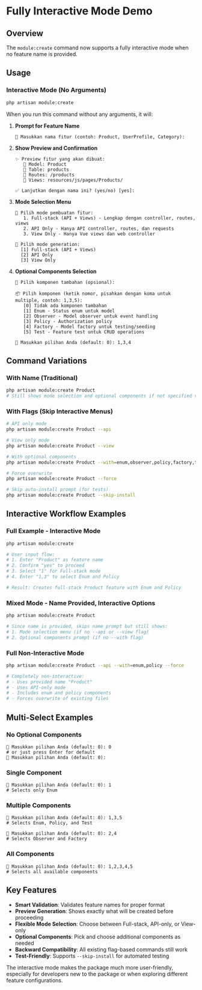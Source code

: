 # Fully Interactive Mode Demo

## Overview
The `module:create` command now supports a fully interactive mode when no feature name is provided.

## Usage

### Interactive Mode (No Arguments)
```bash
php artisan module:create
```

When you run this command without any arguments, it will:

1. **Prompt for Feature Name**
   ```
   📝 Masukkan nama fitur (contoh: Product, UserProfile, Category):
   ```

2. **Show Preview and Confirmation**
   ```
   ✨ Preview fitur yang akan dibuat:
      📂 Model: Product
      📂 Table: products
      📂 Routes: /products
      📂 Views: resources/js/pages/Products/
   
   ✅ Lanjutkan dengan nama ini? (yes/no) [yes]:
   ```

3. **Mode Selection Menu**
   ```
   🎯 Pilih mode pembuatan fitur:
      1. Full-stack (API + Views) - Lengkap dengan controller, routes, views
      2. API Only - Hanya API controller, routes, dan requests
      3. View Only - Hanya Vue views dan web controller
   
   🤔 Pilih mode generation:
     [1] Full-stack (API + Views)
     [2] API Only
     [3] View Only
   ```

4. **Optional Components Selection**
   ```
   🔧 Pilih komponen tambahan (opsional):

   📦 Pilih komponen (ketik nomor, pisahkan dengan koma untuk multiple, contoh: 1,3,5):
      [0] Tidak ada komponen tambahan
      [1] Enum - Status enum untuk model
      [2] Observer - Model observer untuk event handling
      [3] Policy - Authorization policy
      [4] Factory - Model factory untuk testing/seeding
      [5] Test - Feature test untuk CRUD operations

   🎯 Masukkan pilihan Anda (default: 0): 1,3,4
   ```

## Command Variations

### With Name (Traditional)
```bash
php artisan module:create Product
# Still shows mode selection and optional components if not specified via flags
```

### With Flags (Skip Interactive Menus)
```bash
# API only mode
php artisan module:create Product --api

# View only mode  
php artisan module:create Product --view

# With optional components
php artisan module:create Product --with=enum,observer,policy,factory,test

# Force overwrite
php artisan module:create Product --force

# Skip auto-install prompt (for tests)
php artisan module:create Product --skip-install
```

## Interactive Workflow Examples

### Full Example - Interactive Mode
```bash
php artisan module:create

# User input flow:
# 1. Enter "Product" as feature name
# 2. Confirm "yes" to proceed
# 3. Select "1" for Full-stack mode
# 4. Enter "1,3" to select Enum and Policy

# Result: Creates full-stack Product feature with Enum and Policy
```

### Mixed Mode - Name Provided, Interactive Options
```bash
php artisan module:create Product

# Since name is provided, skips name prompt but still shows:
# 1. Mode selection menu (if no --api or --view flag)
# 2. Optional components prompt (if no --with flag)
```

### Full Non-Interactive Mode
```bash
php artisan module:create Product --api --with=enum,policy --force

# Completely non-interactive:
# - Uses provided name "Product"
# - Uses API-only mode
# - Includes enum and policy components
# - Forces overwrite of existing files
```

## Multi-Select Examples

### No Optional Components
```
🎯 Masukkan pilihan Anda (default: 0): 0
# or just press Enter for default
🎯 Masukkan pilihan Anda (default: 0): 
```

### Single Component
```
🎯 Masukkan pilihan Anda (default: 0): 1
# Selects only Enum
```

### Multiple Components
```
🎯 Masukkan pilihan Anda (default: 0): 1,3,5
# Selects Enum, Policy, and Test

🎯 Masukkan pilihan Anda (default: 0): 2,4
# Selects Observer and Factory
```

### All Components
```
🎯 Masukkan pilihan Anda (default: 0): 1,2,3,4,5
# Selects all available components
```

## Key Features

- **Smart Validation**: Validates feature names for proper format
- **Preview Generation**: Shows exactly what will be created before proceeding
- **Flexible Mode Selection**: Choose between Full-stack, API-only, or View-only
- **Optional Components**: Pick and choose additional components as needed
- **Backward Compatibility**: All existing flag-based commands still work
- **Test-Friendly**: Supports `--skip-install` for automated testing

The interactive mode makes the package much more user-friendly, especially for developers new to the package or when exploring different feature configurations.
